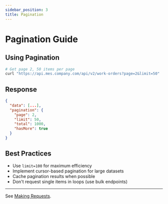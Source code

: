 ```yaml
---
sidebar_position: 3
title: Pagination
---
```


# Pagination Guide

## Using Pagination

```bash
# Get page 2, 50 items per page
curl "https://api.mes.company.com/api/v2/work-orders?page=2&limit=50"
```

## Response

```json
{
  "data": [...],
  "pagination": {
    "page": 2,
    "limit": 50,
    "total": 1000,
    "hasMore": true
  }
}
```

## Best Practices

- Use `limit=100` for maximum efficiency
- Implement cursor-based pagination for large datasets
- Cache pagination results when possible
- Don't request single items in loops (use bulk endpoints)

---

See [Making Requests](../getting-started/making-requests.md).
